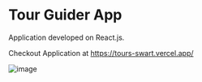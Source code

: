 # Tour Guider App

Application developed on React.js.

Checkout Application at https://tours-swart.vercel.app/

![image](https://user-images.githubusercontent.com/107784718/182147840-4a3c2f81-9380-41b2-aeb0-ef878ba9f90c.png)
